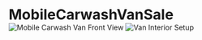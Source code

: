 # MobileCarwashVanSale
<div class="van-photos">
  <img src="van-photo1.jpg" alt="Mobile Carwash Van Front View">
  <img src="van-photo2.jpg" alt="Van Interior Setup">
</div>
<!DOCTYPE html>
<html lang="en">
<head>
    <meta charset="UTF-8">
    <meta name="viewport" content="width=device-width, initial-scale=1.0">
    <title>🚐💨 MOBILE CARWASH VAN FOR SALE! Your Business Dreams START HERE!</title>
    <style>
        * {
            margin: 0;
            padding: 0;
            box-sizing: border-box;
        }

        body {
            font-family: 'Arial Black', Arial, sans-serif;
            background: linear-gradient(135deg, #667eea 0%, #764ba2 100%);
            overflow-x: hidden;
        }

        .hero-section {
            min-height: 100vh;
            background: linear-gradient(45deg, #FF6B6B, #4ECDC4, #45B7D1, #96CEB4);
            background-size: 400% 400%;
            animation: gradientShift 4s ease infinite;
            position: relative;
            display: flex;
            align-items: center;
            justify-content: center;
            text-align: center;
            color: white;
            padding: 2rem;
        }

        @keyframes gradientShift {
            0% { background-position: 0% 50%; }
            50% { background-position: 100% 50%; }
            100% { background-position: 0% 50%; }
        }

        .hero-content {
            max-width: 1200px;
            z-index: 2;
        }

        .main-title {
            font-family: 'Impact', 'Arial Black', sans-serif;
            font-size: clamp(3rem, 8vw, 8rem);
            font-weight: 900;
            margin-bottom: 1rem;
            color: #FFD700;
            text-transform: uppercase;
            letter-spacing: 0.15em;
            animation: breakingNewsFlash 4s ease-in-out infinite;
            position: relative;
            overflow: hidden;
            background: linear-gradient(90deg, 
                transparent 0%, 
                #FFD700 25%, 
                #FFA500 50%, 
                #FF6347 75%, 
                transparent 100%
            );
            background-size: 200% 100%;
            -webkit-background-clip: text;
            background-clip: text;
            -webkit-text-fill-color: transparent;
        }

        @keyframes breakingNewsFlash {
            0% { 
                transform: translateX(-100%);
                background-position: -200% 0;
            }
            25% {
                transform: translateX(0%);
                background-position: 0% 0;
            }
            75% {
                transform: translateX(0%);
                background-position: 200% 0;
            }
            100% {
                transform: translateX(100%);
                background-position: 400% 0;
            }
        }

        .subtitle {
            font-size: clamp(1.5rem, 4vw, 3rem);
            font-weight: bold;
            margin-bottom: 2rem;
            text-shadow: 2px 2px 4px rgba(0,0,0,0.5);
            animation: pulse 2s ease-in-out infinite;
        }

        @keyframes pulse {
            0% { transform: scale(1); }
            50% { transform: scale(1.05); }
            100% { transform: scale(1); }
        }

        .explosive-cta {
            background: linear-gradient(45deg, #FF1744, #FF5722);
            border: none;
            color: white;
            padding: 1.5rem 3rem;
            font-size: clamp(1.2rem, 3vw, 2rem);
            font-weight: 900;
            border-radius: 50px;
            cursor: pointer;
            transform: perspective(1px) translateZ(0);
            box-shadow: 0 8px 25px rgba(255, 23, 68, 0.4);
            transition: all 0.3s ease;
            text-transform: uppercase;
            letter-spacing: 0.1em;
            margin: 1rem;
            animation: glow 2s ease-in-out infinite alternate;
        }

        @keyframes glow {
            from { box-shadow: 0 8px 25px rgba(255, 23, 68, 0.4), 0 0 30px rgba(255, 23, 68, 0.2); }
            to { box-shadow: 0 12px 35px rgba(255, 23, 68, 0.8), 0 0 50px rgba(255, 23, 68, 0.5); }
        }

        .explosive-cta:hover {
            transform: translateY(-5px) scale(1.1);
            box-shadow: 0 15px 40px rgba(255, 23, 68, 0.7);
        }

        .features-section {
            background: linear-gradient(135deg, #1e3c72 0%, #2a5298 100%);
            padding: 4rem 2rem;
            color: white;
        }

        .features-container {
            max-width: 1200px;
            margin: 0 auto;
            display: grid;
            grid-template-columns: repeat(auto-fit, minmax(300px, 1fr));
            gap: 2rem;
        }

        .feature-card {
            background: rgba(255, 255, 255, 0.1);
            backdrop-filter: blur(10px);
            border-radius: 20px;
            padding: 2rem;
            text-align: center;
            border: 2px solid rgba(255, 255, 255, 0.2);
            transition: transform 0.3s ease, box-shadow 0.3s ease;
        }

        .feature-card:hover {
            transform: translateY(-10px) rotateY(5deg);
            box-shadow: 0 20px 40px rgba(0, 0, 0, 0.3);
        }

        .feature-icon {
            font-size: 4rem;
            margin-bottom: 1rem;
            animation: rotate 3s linear infinite;
        }

        @keyframes rotate {
            from { transform: rotate(0deg); }
            to { transform: rotate(360deg); }
        }

        .feature-title {
            font-size: 1.8rem;
            font-weight: 900;
            margin-bottom: 1rem;
            color: #FFD700;
            text-transform: uppercase;
        }

        .van-details {
            background: linear-gradient(45deg, #000000, #434343);
            color: white;
            padding: 4rem 2rem;
            position: relative;
            overflow: hidden;
        }

        .van-details::before {
            content: '';
            position: absolute;
            top: 0;
            left: 0;
            right: 0;
            bottom: 0;
            background: url('data:image/svg+xml,<svg xmlns="http://www.w3.org/2000/svg" viewBox="0 0 100 100"><defs><pattern id="sparkle" patternUnits="userSpaceOnUse" width="100" height="100"><circle cx="20" cy="20" r="2" fill="%23FFD700" opacity="0.5"><animate attributeName="opacity" values="0.5;1;0.5" dur="2s" repeatCount="indefinite"/></circle><circle cx="80" cy="40" r="1.5" fill="%23FF6347" opacity="0.3"><animate attributeName="opacity" values="0.3;0.8;0.3" dur="1.5s" repeatCount="indefinite"/></circle><circle cx="40" cy="80" r="1" fill="%234ECDC4" opacity="0.4"><animate attributeName="opacity" values="0.4;0.9;0.4" dur="1.8s" repeatCount="indefinite"/></circle></pattern></defs><rect width="100%" height="100%" fill="url(%23sparkle)"/></svg>') repeat;
            opacity: 0.1;
            animation: sparkle 10s linear infinite;
        }

        @keyframes sparkle {
            0% { transform: translateX(0) translateY(0); }
            100% { transform: translateX(100px) translateY(100px); }
        }

        .details-grid {
            max-width: 1000px;
            margin: 0 auto;
            display: grid;
            grid-template-columns: repeat(auto-fit, minmax(250px, 1fr));
            gap: 2rem;
            position: relative;
            z-index: 2;
        }

        .detail-item {
            background: linear-gradient(45deg, #FF6B6B, #4ECDC4);
            padding: 1.5rem;
            border-radius: 15px;
            text-align: center;
            font-weight: bold;
            transform: perspective(1px) translateZ(0);
            transition: all 0.3s ease;
            border: 3px solid transparent;
            background-clip: padding-box;
        }

        .detail-item:hover {
            transform: translateY(-8px) scale(1.05);
            box-shadow: 0 15px 30px rgba(0, 0, 0, 0.4);
        }

        .detail-label {
            font-size: 1rem;
            opacity: 0.8;
            text-transform: uppercase;
            letter-spacing: 0.1em;
        }

        .detail-value {
            font-size: 1.5rem;
            font-weight: 900;
            margin-top: 0.5rem;
            color: white;
            text-shadow: 2px 2px 4px rgba(0,0,0,0.5);
        }

        .profit-section {
            background: linear-gradient(135deg, #667eea 0%, #764ba2 100%);
            padding: 4rem 2rem;
            color: white;
            text-align: center;
        }

        .profit-title {
            font-size: clamp(2rem, 5vw, 4rem);
            font-weight: 900;
            margin-bottom: 2rem;
            text-transform: uppercase;
            text-shadow: 3px 3px 6px rgba(0,0,0,0.5);
            animation: wiggle 0.5s ease-in-out infinite alternate;
        }

        @keyframes wiggle {
            0% { transform: rotate(-1deg); }
            100% { transform: rotate(1deg); }
        }

        .contact-section {
            background: linear-gradient(45deg, #FF1744, #FF5722, #FF9800);
            background-size: 200% 200%;
            animation: gradientShift 3s ease infinite;
            padding: 4rem 2rem;
            color: white;
            text-align: center;
        }

        .contact-info {
            max-width: 800px;
            margin: 0 auto;
            background: rgba(0, 0, 0, 0.3);
            backdrop-filter: blur(10px);
            border-radius: 20px;
            padding: 3rem;
            border: 3px solid rgba(255, 255, 255, 0.3);
        }

        .contact-title {
            font-size: clamp(2rem, 4vw, 3rem);
            font-weight: 900;
            margin-bottom: 2rem;
            text-transform: uppercase;
            text-shadow: 2px 2px 4px rgba(0,0,0,0.7);
        }

        .contact-item {
            font-size: 1.3rem;
            margin: 1rem 0;
            font-weight: bold;
            background: rgba(255, 255, 255, 0.1);
            padding: 1rem;
            border-radius: 10px;
            transition: all 0.3s ease;
        }

        .contact-item:hover {
            background: rgba(255, 255, 255, 0.2);
            transform: scale(1.05);
        }

        .hours {
            font-size: 1.1rem;
            background: linear-gradient(45deg, #4CAF50, #8BC34A);
            padding: 1rem;
            border-radius: 15px;
            margin-top: 2rem;
            font-weight: bold;
        }

        .floating-elements {
            position: fixed;
            top: 0;
            left: 0;
            width: 100%;
            height: 100%;
            pointer-events: none;
            z-index: 1;
        }

        .floating-car {
            position: absolute;
            font-size: 2rem;
            animation: float 6s ease-in-out infinite;
            opacity: 0.3;
        }

        .floating-car:nth-child(1) {
            top: 10%;
            left: 10%;
            animation-delay: 0s;
        }

        .floating-car:nth-child(2) {
            top: 70%;
            right: 15%;
            animation-delay: 2s;
        }

        .floating-car:nth-child(3) {
            bottom: 20%;
            left: 20%;
            animation-delay: 4s;
        }

        @keyframes float {
            0%, 100% { transform: translateY(0px) rotate(0deg); }
            50% { transform: translateY(-20px) rotate(5deg); }
        }

        @media (max-width: 768px) {
            .hero-section {
                padding: 1rem;
            }
            
            .details-grid {
                grid-template-columns: 1fr;
            }
            
            .features-container {
                grid-template-columns: 1fr;
            }
        }
    </style>
</head>
<body>
    <div class="floating-elements">
        <div class="floating-car">🚐</div>
        <div class="floating-car">✨</div>
        <div class="floating-car">💎</div>
    </div>

    <section class="hero-section">
        <div class="hero-content">
            <h1 class="main-title">🚐 MOBILE CARWASH VAN 🚐</h1>
            <h2 class="subtitle">🔥 FOR SALE! YOUR BUSINESS EMPIRE STARTS HERE! 🔥</h2>
            <div class="price-banner">
                <div class="price-text">ONLY $4,200!</div>
                <div class="price-subtext">💥 INCREDIBLE VALUE! 💥</div>
            </div>
            <p style="font-size: clamp(1rem, 2.5vw, 1.5rem); font-weight: bold; margin-bottom: 2rem;">
                TURN THIS INCREDIBLE GMC VAN INTO YOUR MONEY-MAKING MACHINE!
            </p>
            <button class="explosive-cta" onclick="document.querySelector('.contact-section').scrollIntoView({behavior: 'smooth'})">
                💰 CALL NOW & GET RICH! 💰
            </button>
            <button class="explosive-cta" onclick="document.querySelector('.van-details').scrollIntoView({behavior: 'smooth'})">
                🔥 SEE THE DETAILS! 🔥
            </button>
        </div>
    </section>

    <section class="features-section">
        <div class="features-container">
            <div class="feature-card">
                <div class="feature-icon">🚿</div>
                <h3 class="feature-title">Quick Exterior</h3>
                <p>Lightning-fast exterior cleaning that will have cars sparkling in minutes! Maximum efficiency = Maximum profit!</p>
            </div>
            <div class="feature-card">
                <div class="feature-icon">✨</div>
                <h3 class="feature-title">Full Detailing</h3>
                <p>Complete interior sanitizing and thorough cleaning for ultimate vehicle care. Premium service = Premium prices!</p>
            </div>
            <div class="feature-card">
                <div class="feature-icon">💼</div>
                <h3 class="feature-title">Ultimate Convenience</h3>
                <p>Bring the car wash to YOUR customers! No overhead costs, pure profit potential!</p>
            </div>
        </div>
    </section>

    <section class="van-details">
        <h2 style="text-align: center; font-size: clamp(2rem, 4vw, 3rem); font-weight: 900; margin-bottom: 3rem; text-transform: uppercase; color: #FFD700;">
            🎯 VAN SPECIFICATIONS - READY FOR SUCCESS! 🎯
        </h2>
        <div class="details-grid">
            <div class="detail-item" style="background: linear-gradient(45deg, #4CAF50, #8BC34A); grid-column: 1 / -1; font-size: 1.5rem;">
                <div class="detail-label">💰 PRICE 💰</div>
                <div class="detail-value" style="font-size: 2.5rem; color: white; text-shadow: 3px 3px 6px rgba(0,0,0,0.7);">$4,200 ONLY!</div>
            </div>
            <div class="detail-item">
                <div class="detail-label">Make</div>
                <div class="detail-value">GMC 🏆</div>
            </div>
            <div class="detail-item">
                <div class="detail-label">Vehicle Type</div>
                <div class="detail-value">Van 🚐</div>
            </div>
            <div class="detail-item">
                <div class="detail-label">Mileage</div>
                <div class="detail-value">150,000 ⚡</div>
            </div>
            <div class="detail-item">
                <div class="detail-label">Transmission</div>
                <div class="detail-value">Automatic 🔄</div>
            </div>
            <div class="detail-item">
                <div class="detail-label">Color</div>
                <div class="detail-value">White ⚪</div>
            </div>
            <div class="detail-item">
                <div class="detail-label">Fuel Type</div>
                <div class="detail-value">Gasoline ⛽</div>
            </div>
            <div class="detail-item">
                <div class="detail-label">Condition</div>
                <div class="detail-value">EXCELLENT! 🌟</div>
            </div>
            <div class="detail-item">
                <div class="detail-label">Location</div>
                <div class="detail-value">Melbourne, FL 🏖️</div>
            </div>
        </div>
    </section>

    <section class="profit-section">
        <h2 class="profit-title">💸 MOBILE CARWASH = BIG PROFITS! 💸</h2>
        <div style="max-width: 800px; margin: 0 auto; font-size: clamp(1rem, 2vw, 1.3rem); line-height: 1.6;">
            <div style="background: rgba(255, 255, 255, 0.1); padding: 2rem; border-radius: 20px; margin-bottom: 2rem; border: 3px solid #FFD700;">
                <div style="font-size: clamp(2rem, 4vw, 3rem); font-weight: 900; color: #FFD700; text-align: center; margin-bottom: 1rem;">
                    💰 FOR ONLY $4,200! 💰
                </div>
                <div style="font-size: clamp(1.2rem, 2.5vw, 1.5rem); font-weight: bold; text-align: center;">
                    This van will pay for itself in WEEKS! 🚀
                </div>
            </div>
            <p style="margin-bottom: 2rem; font-weight: bold;">
                🚀 Mobile carwash businesses are INCREDIBLY LUCRATIVE! 🚀
            </p>
            <p style="margin-bottom: 2rem;">
                Having a TOP-NOTCH, efficiently run, dependable mobile detailing vehicle is 
                <span style="color: #FFD700; font-weight: 900; font-size: 1.2em;">ABSOLUTELY CRITICAL</span> 
                for your success!
            </p>
            <p style="font-weight: bold; font-size: 1.2em; color: #4ECDC4;">
                This van is your ticket to financial freedom! 💰
            </p>
        </div>
    </section>

    <section class="contact-section">
        <div class="contact-info">
            <h2 class="contact-title">🔥 CONTACT MERHI TODAY! 🔥</h2>
            <p style="font-size: 1.2rem; margin-bottom: 2rem; font-weight: bold;">
                DON'T WAIT! This opportunity won't last long!
            </p>
            
            <div class="contact-item">
                📞 Phone: <strong>561-644-4594</strong>
            </div>
            <div class="contact-item">
                📱 Alternative: <strong>561-365-7062</strong>
            </div>
            <div class="contact-item">
                📧 Email: <strong>mandahomes1@gmail.com</strong>
            </div>
            
            <div class="hours">
                🕐 <strong>AVAILABLE 7 DAYS A WEEK!</strong><br>
                Monday - Sunday: 8AM to 10PM
            </div>
            
            <div style="margin-top: 2rem; font-size: 1.1rem; font-weight: bold;">
                ⚡ CALL NOW! Your business empire is waiting! ⚡
            </div>
        </div>
    </section>

    <script>
        // Add some dynamic sparkle effects
        function createSparkle() {
            const sparkle = document.createElement('div');
            sparkle.innerHTML = '✨';
            sparkle.style.position = 'fixed';
            sparkle.style.left = Math.random() * window.innerWidth + 'px';
            sparkle.style.top = Math.random() * window.innerHeight + 'px';
            sparkle.style.fontSize = (Math.random() * 20 + 10) + 'px';
            sparkle.style.pointerEvents = 'none';
            sparkle.style.zIndex = '1000';
            sparkle.style.opacity = '0.7';
            sparkle.style.animation = 'sparkleFloat 3s ease-out forwards';
            
            document.body.appendChild(sparkle);
            
            setTimeout(() => {
                sparkle.remove();
            }, 3000);
        }
        
        // Add CSS for sparkle animation
        const style = document.createElement('style');
        style.textContent = `
            @keyframes sparkleFloat {
                0% { transform: translateY(0px) rotate(0deg); opacity: 0.7; }
                100% { transform: translateY(-100px) rotate(360deg); opacity: 0; }
            }
        `;
        document.head.appendChild(style);
        
        // Create sparkles periodically
        setInterval(createSparkle, 2000);
        
        // Add click effects to buttons
        document.querySelectorAll('.explosive-cta').forEach(button => {
            button.addEventListener('click', function(e) {
                // Create explosion effect
                for (let i = 0; i < 5; i++) {
                    setTimeout(() => createSparkle(), i * 100);
                }
            });
        });
    </script>
</body>
</html>
